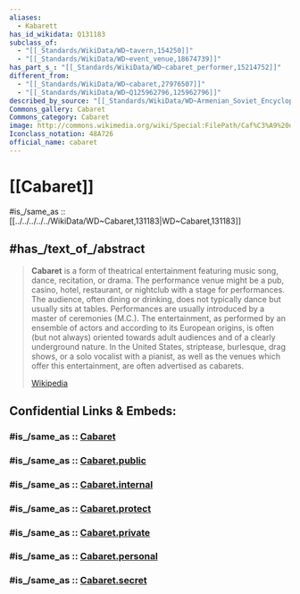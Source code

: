 ```yaml
---
aliases:
  - Kabarett
has_id_wikidata: Q131183
subclass_of:
  - "[[_Standards/WikiData/WD~tavern,154250]]"
  - "[[_Standards/WikiData/WD~event_venue,18674739]]"
has_part_s_: "[[_Standards/WikiData/WD~cabaret_performer,15214752]]"
different_from:
  - "[[_Standards/WikiData/WD~cabaret,27976507]]"
  - "[[_Standards/WikiData/WD~Q125962796,125962796]]"
described_by_source: "[[_Standards/WikiData/WD~Armenian_Soviet_Encyclopedia,_vol._5,124737632]]"
Commons_gallery: Cabaret
Commons_category: Cabaret
image: http://commons.wikimedia.org/wiki/Special:FilePath/Caf%C3%A9%20des%20aveugles.jpg
Iconclass_notation: 48A726
official_name: cabaret
---
```


# [[Cabaret]] 

#is_/same_as :: [[../../../../../WikiData/WD~Cabaret,131183|WD~Cabaret,131183]] 

## #has_/text_of_/abstract 

> **Cabaret** is a form of theatrical entertainment featuring music song, dance, recitation, or drama. The performance venue might be a pub, casino, hotel, restaurant, or nightclub with a stage for performances. The audience, often dining or drinking, does not typically dance but usually sits at tables. Performances are usually introduced by a master of ceremonies (M.C.). The entertainment, as performed by an ensemble of actors and according to its European origins, is often (but not always) oriented towards adult audiences and of a clearly underground nature. In the United States, striptease, burlesque, drag shows, or a solo vocalist with a pianist, as well as the venues which offer this entertainment, are often advertised as cabarets.
>
> [Wikipedia](https://en.wikipedia.org/wiki/Cabaret) 


## Confidential Links & Embeds: 

### #is_/same_as :: [Cabaret](/_Standards/Society/Communication/Media/Performing_Arts/Theatre/Cabaret.md) 

### #is_/same_as :: [Cabaret.public](/_public/Society/Communication/Media/Performing_Arts/Theatre/Cabaret.public.md) 

### #is_/same_as :: [Cabaret.internal](/_internal/Society/Communication/Media/Performing_Arts/Theatre/Cabaret.internal.md) 

### #is_/same_as :: [Cabaret.protect](/_protect/Society/Communication/Media/Performing_Arts/Theatre/Cabaret.protect.md) 

### #is_/same_as :: [Cabaret.private](/_private/Society/Communication/Media/Performing_Arts/Theatre/Cabaret.private.md) 

### #is_/same_as :: [Cabaret.personal](/_personal/Society/Communication/Media/Performing_Arts/Theatre/Cabaret.personal.md) 

### #is_/same_as :: [Cabaret.secret](/_secret/Society/Communication/Media/Performing_Arts/Theatre/Cabaret.secret.md)

